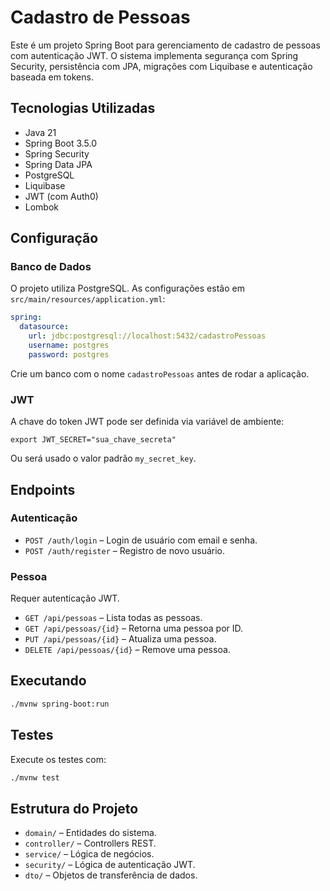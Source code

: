# Cadastro de Pessoas

Este é um projeto Spring Boot para gerenciamento de cadastro de pessoas com autenticação JWT. O sistema implementa
segurança com Spring Security, persistência com JPA, migrações com Liquibase e autenticação baseada em tokens.

## Tecnologias Utilizadas

- Java 21
- Spring Boot 3.5.0
- Spring Security
- Spring Data JPA
- PostgreSQL
- Liquibase
- JWT (com Auth0)
- Lombok

## Configuração

### Banco de Dados

O projeto utiliza PostgreSQL. As configurações estão em `src/main/resources/application.yml`:

```yaml
spring:
  datasource:
    url: jdbc:postgresql://localhost:5432/cadastroPessoas
    username: postgres
    password: postgres
```

Crie um banco com o nome `cadastroPessoas` antes de rodar a aplicação.

### JWT

A chave do token JWT pode ser definida via variável de ambiente:

```
export JWT_SECRET="sua_chave_secreta"
```

Ou será usado o valor padrão `my_secret_key`.

## Endpoints

### Autenticação

- `POST /auth/login` – Login de usuário com email e senha.
- `POST /auth/register` – Registro de novo usuário.

### Pessoa

Requer autenticação JWT.

- `GET /api/pessoas` – Lista todas as pessoas.
- `GET /api/pessoas/{id}` – Retorna uma pessoa por ID.
- `PUT /api/pessoas/{id}` – Atualiza uma pessoa.
- `DELETE /api/pessoas/{id}` – Remove uma pessoa.

## Executando

```bash
./mvnw spring-boot:run
```

## Testes

Execute os testes com:

```bash
./mvnw test
```

## Estrutura do Projeto

- `domain/` – Entidades do sistema.
- `controller/` – Controllers REST.
- `service/` – Lógica de negócios.
- `security/` – Lógica de autenticação JWT.
- `dto/` – Objetos de transferência de dados.